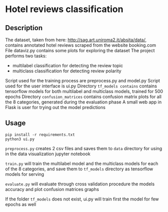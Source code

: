 # Hotel reviews classification

## Description

The dataset, taken from here: http://sag.art.uniroma2.it/absita/data/, contains annotated hotel reviews scraped from the website booking.com
File dataviz.py contains some plots for exploring the dataset
The project performs two tasks:

- multilabel classification for detecting the review topic
- multiclass classification for detecting review polarity

Script used for the training process are preprocess.py and model.py
Script used for the user interface is ui.py
Directory `tf_models contains` contains tensorflow models for both multilabel and multiclass models, trained for 500 epochs
Directory `confusion_matrices` contains confusion matrix plots for all the 8 categories, generated during the evaluation phase
A small web app in Flask is user for trying out the model predictions

## Usage

```
pip install -r requirements.txt
python3 ui.py
```

`preprocess.py` creates 2 csv files and saves them to `data` directory for using in the data visualization jupyter notebook

`train.py` will train the multilabel model and the multiclass models for each of the 8 categories, and save them to `tf_models` directory as tensorflow models for serving

`evaluate.py` will evaluate through cross validation procedure the models accuracy and plot confusion matrices graphs

If the folder `tf_models` does not exist, ui.py will train first the model for few epochs as well
